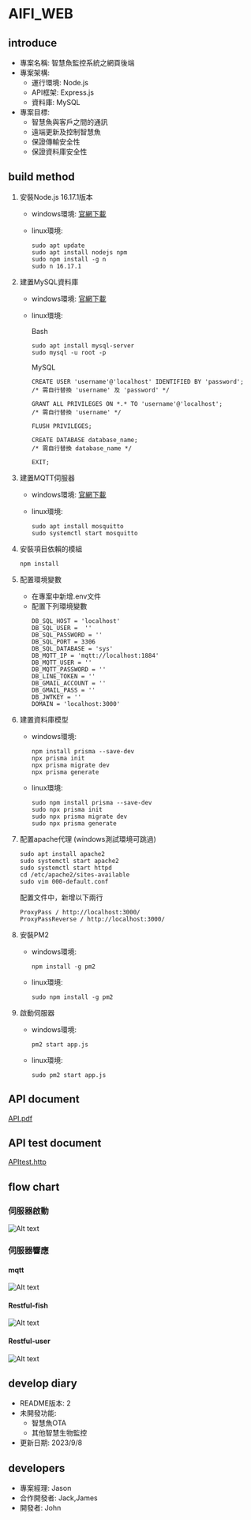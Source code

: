 # AIFI_WEB
## introduce
* 專案名稱: 智慧魚監控系統之網頁後端
* 專案架構: 
    * 運行環境: Node.js
    * API框架: Express.js 
    * 資料庫: MySQL
* 專案目標: 
    * 智慧魚與客戶之間的通訊
    * 遠端更新及控制智慧魚
    * 保證傳輸安全性
    * 保證資料庫安全性

## build method
1. 安裝Node.js 16.17.1版本

    *  windows環境: [官網下載](https://nodejs.org/)
    *  linux環境:
    
        ```
        sudo apt update
        sudo apt install nodejs npm
        sudo npm install -g n
        sudo n 16.17.1
        ```

2. 建置MySQL資料庫

    *  windows環境: [官網下載](https://www.mysql.com/)
    *  linux環境:
    
        Bash
        ```
        sudo apt install mysql-server
        sudo mysql -u root -p
        ```
        MySQL
        ```
        CREATE USER 'username'@'localhost' IDENTIFIED BY 'password';
        /* 需自行替換 'username' 及 'password' */

        GRANT ALL PRIVILEGES ON *.* TO 'username'@'localhost';
        /* 需自行替換 'username' */

        FLUSH PRIVILEGES;

        CREATE DATABASE database_name;
        /* 需自行替換 database_name */

        EXIT;
        ```
       
3. 建置MQTT伺服器

    *  windows環境: [官網下載](https://mosquitto.org/download/)
    *  linux環境:
    
        ```
        sudo apt install mosquitto
        sudo systemctl start mosquitto
        ```

4. 安裝項目依賴的模組
    ```
    npm install
    ```

5. 配置環境變數

    * 在專案中新增.env文件
    * 配置下列環境變數
        ```
        DB_SQL_HOST = 'localhost'
        DB_SQL_USER =  ''
        DB_SQL_PASSWORD = ''  
        DB_SQL_PORT = 3306
        DB_SQL_DATABASE = 'sys'
        DB_MQTT_IP = 'mqtt://localhost:1884'
        DB_MQTT_USER = ''
        DB_MQTT_PASSWORD = ''
        DB_LINE_TOKEN = ''
        DB_GMAIL_ACCOUNT = ''
        DB_GMAIL_PASS = ''
        DB_JWTKEY = ''
        DOMAIN = 'localhost:3000'
        ```

6. 建置資料庫模型

    *  windows環境:
        ```
        npm install prisma --save-dev
        npx prisma init
        npx prisma migrate dev
        npx prisma generate
        ```
    *  linux環境:
        ```
        sudo npm install prisma --save-dev
        sudo npx prisma init
        sudo npx prisma migrate dev
        sudo npx prisma generate
        ```

7. 配置apache代理 (windows測試環境可跳過)
    ```
    sudo apt install apache2
    sudo systemctl start apache2
    sudo systemctl start httpd
    cd /etc/apache2/sites-available
    sudo vim 000-default.conf
    ```
    配置文件中，新增以下兩行
    ```
    ProxyPass / http://localhost:3000/
    ProxyPassReverse / http://localhost:3000/
    ```

8. 安裝PM2
    *  windows環境: 
        ```
        npm install -g pm2
        ```
    *  linux環境:
        ```
        sudo npm install -g pm2
        ```

9. 啟動伺服器
    *  windows環境: 
        ```
        pm2 start app.js
        ```
    *  linux環境:
        ```
        sudo pm2 start app.js
        ```
## API document
[API.pdf](readme/API.pdf)
## API test document
[APItest.http](httptest/APItest.http)
## flow chart
### 伺服器啟動
![Alt text](readme/server_init.png)
### 伺服器響應
#### mqtt
![Alt text](readme/server_res_mqtt.png)
#### Restful-fish
![Alt text](readme/server_res_fish.png)
#### Restful-user
![Alt text](readme/server_res_user.png)
## develop diary
* README版本: 2
* 未開發功能:
    * 智慧魚OTA
    * 其他智慧生物監控
* 更新日期: 2023/9/8
## developers
* 專案經理: Jason 
* 合作開發者: Jack,James
* 開發者: John